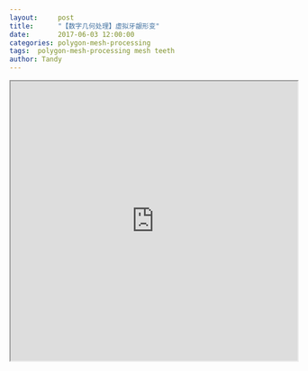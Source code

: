 ```yaml
---
layout:     post
title:      "【数字几何处理】虚拟牙龈形变"
date:       2017-06-03 12:00:00
categories: polygon-mesh-processing
tags:  polygon-mesh-processing mesh teeth
author: Tandy
---
```


<iframe height=498 width=510 src="http://player.youku.com/embed/XNjcyMDU4Njg0">


<video id="video" controls="" preload="none" poster="http://media.w3.org/2010/05/sintel/poster.png">
      <source id="mp4" src="http://media.w3.org/2010/05/sintel/trailer.mp4" type="video/mp4">
      <source id="webm" src="http://media.w3.org/2010/05/sintel/trailer.webm" type="video/webm">
      <source id="ogv" src="http://media.w3.org/2010/05/sintel/trailer.ogv" type="video/ogg">
      <p>Your user agent does not support the HTML5 Video element.</p>
 </video>


<!-- Main Content -->
<div class="container">
	<div class="row">
        <div class="col-lg-8 col-lg-offset-2 col-md-10 col-md-offset-1">
			<h4>Attachments</h4>
	        <ul id="publication-attachments">
	            <li class="pdf"><a href="http://candycat1992.github.io/attach/papers/2016-cartoon-modeling-system.pdf">Paper (1.7MB)</a></li>
	            <li class="mp4"><a href="http://candycat1992.github.io/attach/videos/2016-cartoon-modeling-system-video.mp4">Video (77.5MB)</a></li>
	        </ul>
		</div>
	</div>
</div>